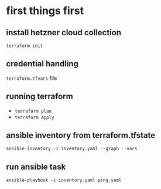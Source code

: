 # first things first

## install hetzner cloud collection

```
terraform init
```

## credential handling

`terraform.tfvars` file

## running terraform

- `terraform plan`
- `terraform apply`

## ansible inventory from terraform.tfstate

`ansible-inventory -i inventory.yaml --graph --vars`

## run ansible task

`ansible-playbook -i inventory.yaml ping.yaml`
